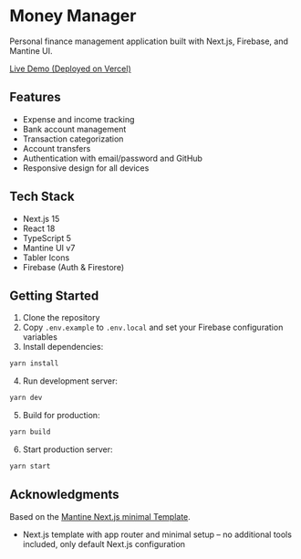 # Money Manager

Personal finance management application built with Next.js, Firebase, and Mantine UI.

[Live Demo (Deployed on Vercel)](https://cprg306-project-ebon.vercel.app/)

## Features

- Expense and income tracking
- Bank account management
- Transaction categorization
- Account transfers
- Authentication with email/password and GitHub
- Responsive design for all devices

## Tech Stack

- Next.js 15
- React 18
- TypeScript 5
- Mantine UI v7
- Tabler Icons
- Firebase (Auth & Firestore)

## Getting Started

1. Clone the repository
2. Copy `.env.example` to `.env.local` and set your Firebase configuration variables
3. Install dependencies:
```bash
yarn install
```

4. Run development server:
```bash
yarn dev
```

5. Build for production:
```bash
yarn build
```

6. Start production server:
```bash
yarn start
```

## Acknowledgments

Based on the [Mantine Next.js minimal Template](https://github.com/mantinedev/next-app-min-template).
- Next.js template with app router and minimal setup – no additional tools included, only default Next.js configuration